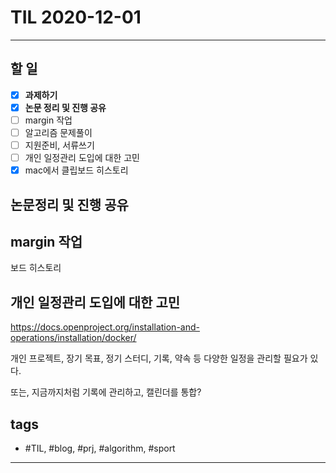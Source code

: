 # TIL 2020-12-01

--------------------------

## 할 일

- [x] **과제하기**
- [x] **논문 정리 및 진행 공유**
- [ ] margin 작업
- [ ] 알고리즘 문제풀이
- [ ] 지원준비, 서류쓰기
- [ ] 개인 일정관리 도입에 대한 고민
- [x] mac에서 클립보드 히스토리

## 논문정리 및 진행 공유

## margin 작업

보드 히스토리


## 개인 일정관리 도입에 대한 고민

https://docs.openproject.org/installation-and-operations/installation/docker/

개인 프로젝트, 장기 목표, 정기 스터디, 기록, 약속 등 다양한 일정을 관리할 필요가 있다.

또는, 지금까지처럼 기록에 관리하고, 캘린더를 통합?





## tags
- \#TIL, \#blog, \#prj, \#algorithm, \#sport

--------------------------